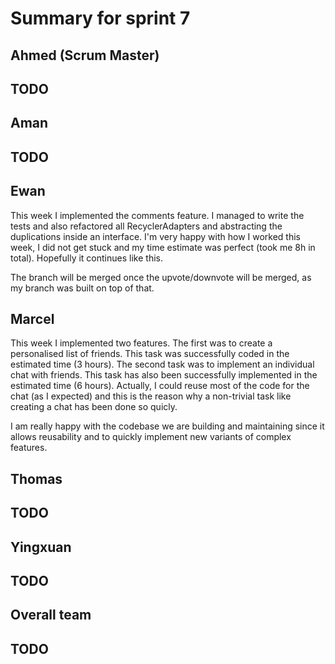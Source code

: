 # Summary for sprint 7

## Ahmed (Scrum Master)

## TODO

## Aman

## TODO


## Ewan 
This week I implemented the comments feature. I managed to write the tests and also refactored all RecyclerAdapters and abstracting the duplications inside an interface.
I'm very happy with how I worked this week, I did not get stuck and my time estimate was perfect (took me 8h in total). Hopefully it continues like this.

The branch will be merged once the upvote/downvote will be merged, as my branch was built on top of that.


## Marcel 

This week I implemented two features. The first was to create a personalised list of friends. This task was successfully coded in the estimated time (3 hours). The second task was to implement an individual chat with friends. This task has also been successfully implemented in the estimated time (6 hours). Actually, I could reuse most of the code for the chat (as I expected) and this is the reason why a non-trivial task like creating a chat has been done so quicly.

I am really happy with the codebase we are building and maintaining since it allows reusability and to quickly implement new variants of complex features.


## Thomas

## TODO


## Yingxuan

## TODO


## Overall team

## TODO
